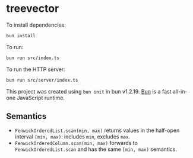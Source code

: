 # treevector

To install dependencies:

```bash
bun install
```

To run:

```bash
bun run src/index.ts
```

To run the HTTP server:

```bash
bun run src/server/index.ts
```

This project was created using `bun init` in bun v1.2.19. [Bun](https://bun.com) is a fast all-in-one JavaScript runtime.

## Semantics

- `FenwickOrderedList.scan(min, max)` returns values in the half-open interval `[min, max)`: includes `min`, excludes `max`.
- `FenwickOrderedColumn.scan(min, max)` forwards to `FenwickOrderedList.scan` and has the same `[min, max)` semantics.

